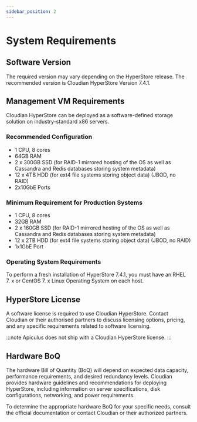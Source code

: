 ```yaml
---
sidebar_position: 2
---
```

# System Requirements

## Software Version

The required version may vary depending on the HyperStore release. The recommended version is Cloudian HyperStore Version 7.4.1.

## Management VM Requirements

Cloudian HyperStore can be deployed as a software-defined storage solution on industry-standard x86 servers.

### Recommended Configuration

- 1 CPU, 8 cores 
- 64GB RAM
- 2 x 300GB SSD (for RAID-1 mirrored hosting of the OS as well as Cassandra and Redis databases storing system metadata) 
- 12 x 4TB HDD (for ext4 file systems storing object data) (JBOD, no RAID)
- 2x10GbE Ports

### Minimum Requirement for Production Systems 

- 1 CPU, 8 cores 
- 32GB RAM 
- 2 x 160GB SSD (for RAID-1 mirrored hosting of the OS as well as Cassandra and Redis databases storing system metadata) 
- 12 x 2TB HDD (for ext4 file systems storing object data) (JBOD, no RAID)
- 1x1GbE Port

### Operating System Requirements

To perform a fresh installation of HyperStore 7.4.1, you must have an RHEL 7. x or CentOS 7. x Linux Operating System on each host.

## HyperStore License

A software license is required to use Cloudian HyperStore. Contact Cloudian or their authorised partners to discuss licensing options, pricing, and any specific requirements related to software licensing. 

:::note
Apiculus does not ship with a Cloudian HyperStore license.
:::

## Hardware BoQ

The hardware Bill of Quantity (BoQ) will depend on expected data capacity, performance requirements, and desired redundancy levels. Cloudian provides hardware guidelines and recommendations for deploying HyperStore, including information on server specifications, disk configurations, networking, and power requirements.

To determine the appropriate hardware BoQ for your specific needs, consult the official documentation or contact Cloudian or their authorized partners.